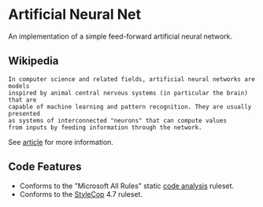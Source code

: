 Artificial Neural Net
==
An implementation of a simple feed-forward artificial neural network.

Wikipedia
--

    In computer science and related fields, artificial neural networks are models 
    inspired by animal central nervous systems (in particular the brain) that are 
    capable of machine learning and pattern recognition. They are usually presented 
    as systems of interconnected "neurons" that can compute values 
    from inputs by feeding information through the network.

See [article](https://en.wikipedia.org/wiki/Artificial_neural_network) for more information.

Code Features
--

- Conforms to the "Microsoft All Rules" static [code analysis](http://msdn.microsoft.com/en-us/library/3z0aeatx.aspx) ruleset.
- Conforms to the [StyleCop](http://stylecop.codeplex.com/) 4.7 ruleset.